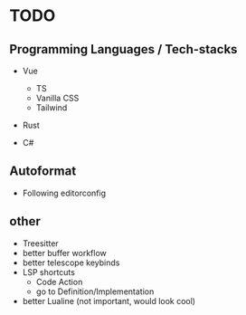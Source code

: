 # TODO

## Programming Languages / Tech-stacks
- Vue
    - TS
    - Vanilla CSS
    - Tailwind

- Rust
- C#

## Autoformat
- Following editorconfig

## other
- Treesitter
- better buffer workflow
- better telescope keybinds
- LSP shortcuts 
    - Code Action
    - go to Definition/Implementation
- better Lualine (not important, would look cool) 
